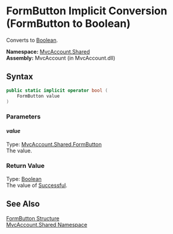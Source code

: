 FormButton Implicit Conversion (FormButton to Boolean)
======================================================
Converts to [Boolean][1].

**Namespace:** [MvcAccount.Shared][2]  
**Assembly:** MvcAccount (in MvcAccount.dll)

Syntax
------

```csharp
public static implicit operator bool (
	FormButton value
)
```

### Parameters

#### *value*
Type: [MvcAccount.Shared.FormButton][3]  
The value.

### Return Value
Type: [Boolean][1]  
The value of [Successful][4].

See Also
--------
[FormButton Structure][3]  
[MvcAccount.Shared Namespace][2]  

[1]: http://msdn.microsoft.com/en-us/library/a28wyd50
[2]: ../README.md
[3]: README.md
[4]: Successful.md